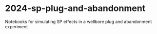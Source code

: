 # 2024-sp-plug-and-abandonment
Notebooks for simulating SP effects in a wellbore plug and abandonment experiment
